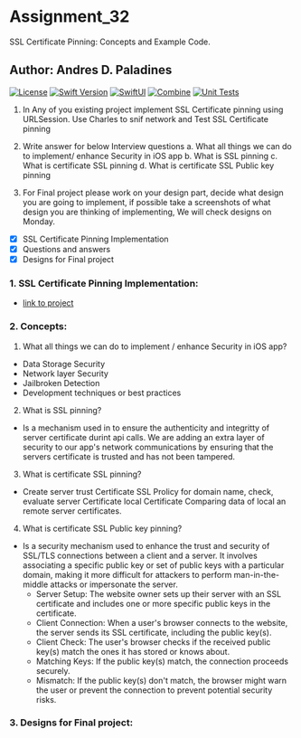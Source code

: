 # Assignment_32
SSL Certificate Pinning: Concepts and Example Code.

## Author: Andres D. Paladines

[![License][license-image]][license-url] [![Swift Version][swift-image]][swift-url]  [![SwiftUI][swiftUI-image]][swiftUI-url] [![Combine][cleancode-image]][cleancode-url]  [![Unit Tests][unittest-image]][unittest-url] 

[swift-image]:https://img.shields.io/badge/Swift-5.8.1-orange?style=for-the-badge
[swift-url]: https://swift.org/

[license-image]: https://img.shields.io/badge/License-MIT-blue?style=for-the-badge
[license-url]: LICENSE

[SwiftUI-image]: https://img.shields.io/badge/SwiftUI-3.0-orange?style=for-the-badge&logo=swift&logoColor=white
[SwiftUI-url]: https://developer.apple.com/xcode/swiftui/

[cleancode-image]: https://img.shields.io/badge/Clean_Code-orange?style=for-the-badge
[cleancode-url]: Clean_Code

[unittest-image]: https://img.shields.io/badge/Unit_Tests-green?style=for-the-badge
[unittest-url]: Unit_Tests

1. In Any of you existing  project implement SSL Certificate pinning using URLSession. Use Charles to snif network  and Test SSL Certificate pinning

2. Write answer for below Interview questions 
  a. What all things we can do to implement/ enhance Security in iOS app
  b. What is SSL pinning
  c. What is certificate SSL pinning
  d. What is certificate SSL Public key pinning

3. For Final project please work on your design part, decide what design you are going to implement, if possible take a screenshots of what design you are thinking of implementing, We will check designs on Monday.

- [x] SSL Certificate Pinning Implementation
- [x] Questions and answers
- [x] Designs for Final project

### 1. SSL Certificate Pinning Implementation:
  - [link to project](https://github.com/apaladines-techconsulting/Assignment_32/tree/main/mvvm-coordinator-repository%2BSOLID)
### 2. Concepts:
1. What all things we can do to implement / enhance Security in iOS app?
  - Data Storage Security
  - Network layer Security
  - Jailbroken Detection
  - Development techniques or best practices

2. What is SSL pinning?
  - Is a mechanism used in to ensure the authenticity and integritty of server certificate durint api calls. We are adding an extra layer of security to our app's network communications by ensuring that the servers certificate is trusted and has not been tampered.

3. What is certificate SSL pinning?
  - Create server trust Certificate SSL Prolicy for domain name, check, evaluate server Certificate local Certificate Comparing data of local an remote server certificates.

4. What is certificate SSL Public key pinning?
  - Is a security mechanism used to enhance the trust and security of SSL/TLS connections between a client and a server. It involves associating a specific public key or set of public keys with a particular domain, making it more difficult for attackers to perform man-in-the-middle attacks or impersonate the server.
    - Server Setup: The website owner sets up their server with an SSL certificate and includes one or more specific public keys in the certificate.
    - Client Connection: When a user's browser connects to the website, the server sends its SSL certificate, including the public key(s).
    - Client Check: The user's browser checks if the received public key(s) match the ones it has stored or knows about.
    - Matching Keys: If the public key(s) match, the connection proceeds securely.
    - Mismatch: If the public key(s) don't match, the browser might warn the user or prevent the connection to prevent potential security risks.


### 3. Designs for Final project:

